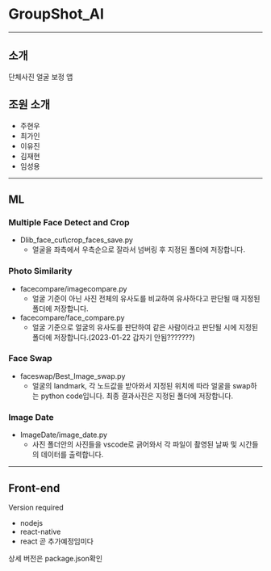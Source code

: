 # GroupShot_AI

---

## 소개

단체사진 얼굴 보정 앱

## 조원 소개

- 주현우
- 최가인
- 이유진
- 김재현
- 임성용

---

## ML

### Multiple Face Detect and Crop

- Dlib_face_cut\crop_faces_save.py
  - 얼굴을 좌측에서 우측순으로 잘라서 넘버링 후 지정된 폴더에 저장합니다.

### Photo Similarity

- facecompare/imagecompare.py
  - 얼굴 기준이 아닌 사진 전체의 유사도를 비교하여 유사하다고 판단될 때 지정된 폴더에 저장합니다.
- facecompare/face_compare.py
  - 얼굴 기준으로 얼굴의 유사도를 판단하여 같은 사람이라고 판단될 시에 지정된 폴더에 저장합니다.(2023-01-22 갑자기 안됨???????)

### Face Swap

- faceswap/Best_Image_swap.py
  - 얼굴의 landmark, 각 노드값을 받아와서 지정된 위치에 따라 얼굴을 swap하는 python code입니다. 최종 결과사진은 지정된 폴더에 저장합니다.

### Image Date

- ImageDate/image_date.py
  - 사진 폴더안의 사진들을 vscode로 긁어와서 각 파일이 촬영된 날짜 및 시간들의 데이터를 출력합니다.
---

## Front-end

Version required

- nodejs
- react-native
- react
  곧 추가예정임미다

상세 버전은 package.json확인
